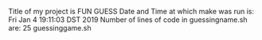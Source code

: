 Title of my project is FUN GUESS
Date and Time at which make was run is:
Fri Jan  4 19:11:03 DST 2019
Number of lines of code in guessingname.sh are:
25 guessinggame.sh
